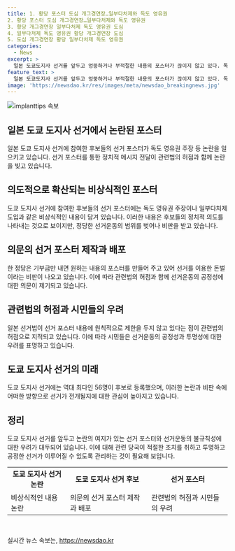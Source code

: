 ```yaml
---
title: 1. 황당 포스터 도심 개그경연장…일부다처제와 독도 영유권
2. 황당 포스터 도심 개그경연장…일부다처제와 독도 영유권
3. 황당 개그경연장 일부다처제 독도 영유권 도심
4. 일부다처제 독도 영유권 황당 개그경연장 도심
5. 도심 개그경연장 황당 일부다처제 독도 영유권
categories:
  - News
excerpt: >
  일본 도쿄도지사 선거를 앞두고 엉뚱하거나 부적절한 내용의 포스터가 끊이지 않고 있다. 독도 영유권 주장이나 일부다처제 도입 등 비상식적 내용이 도시 곳곳에 퍼져 있어 현지 시민들과 전문가들로부터 제도 개선을 요구하는 목소리가 높다. 특히 일부 정당은 선거를 이용한 돈벌이로 비판받으며 관련법의 허점을 드러내고 있다. 이로써 선거를 희화화시키고 물의를 일으키는 게시물들이 늘어나고 있어 일본 시민들의 불만이 고조되고 있다. 해당 선거는 56명이 후보로 등록하는 역대 최다인 만큼 논란이 예상된다.
feature_text: >
  일본 도쿄도지사 선거를 앞두고 엉뚱하거나 부적절한 내용의 포스터가 끊이지 않고 있다. 독도 영유권 주장이나 일부다처제 도입 등 비상식적 내용이 도시 곳곳에 퍼져 있어 현지 시민들과 전문가들로부터 제도 개선을 요구하는 목소리가 높다. 특히 일부 정당은 선거를 이용한 돈벌이로 비판받으며 관련법의 허점을 드러내고 있다. 이로써 선거를 희화화시키고 물의를 일으키는 게시물들이 늘어나고 있어 일본 시민들의 불만이 고조되고 있다. 해당 선거는 56명이 후보로 등록하는 역대 최다인 만큼 논란이 예상된다.
image: 'https://newsdao.kr/res/images/meta/newsdao_breakingnews.jpg'
---
```


<p><img src="https://newsdao.kr/res/images/meta/newsdao_breakingnews.jpg" alt="implanttips 속보" /></p>

<h2 data-ke-size="size26">일본 도쿄 도지사 선거에서 논란된 포스터</h2>

<p data-ke-size="size16">일본 도쿄 도지사 선거에 참여한 후보들의 선거 포스터가 독도 영유권 주장 등 논란을 일으키고 있습니다. 선거 포스터를 통한 정치적 메시지 전달이 관련법의 허점과 함께 논란을 빚고 있습니다.</p>

<h2 data-ke-size="size24">의도적으로 확산되는 비상식적인 포스터</h2>

<p data-ke-size="size16">도쿄 도지사 선거에 참여한 후보들의 선거 포스터에는 독도 영유권 주장이나 일부다처제 도입과 같은 비상식적인 내용이 담겨 있습니다. 이러한 내용은 후보들의 정치적 의도를 나타내는 것으로 보이지만, 정당한 선거운동의 범위를 벗어나 비판을 받고 있습니다.</p>

<h2 data-ke-size="size24">의문의 선거 포스터 제작과 배포</h2>

<p data-ke-size="size16">한 정당은 기부금만 내면 원하는 내용의 포스터를 만들어 주고 있어 선거를 이용한 돈벌이라는 비판이 나오고 있습니다. 이에 따라 관련법의 허점과 함께 선거운동의 공정성에 대한 의문이 제기되고 있습니다.</p>

<h2 data-ke-size="size24">관련법의 허점과 시민들의 우려</h2>

<p data-ke-size="size16">일본 선거법이 선거 포스터 내용에 원칙적으로 제한을 두지 않고 있다는 점이 관련법의 허점으로 지적되고 있습니다. 이에 따라 시민들은 선거운동의 공정성과 투명성에 대한 우려를 표명하고 있습니다.</p>

<h2 data-ke-size="size24">도쿄 도지사 선거의 미래</h2>

<p data-ke-size="size16">도쿄 도지사 선거에는 역대 최다인 56명이 후보로 등록했으며, 이러한 논란과 비판 속에 어떠한 방향으로 선거가 전개될지에 대한 관심이 높아지고 있습니다.</p>

<h2 data-ke-size="size24">정리</h2>

<p data-ke-size="size16">도쿄 도지사 선거를 앞두고 논란의 여지가 있는 선거 포스터와 선거운동의 불규칙성에 대한 우려가 대두되어 있습니다. 이에 대해 관련 당국이 적절한 조치를 취하고 투명하고 공정한 선거가 이루어질 수 있도록 관리하는 것이 필요해 보입니다.</p>

<table>
    <tbody>
        <tr>
            <td style="text-align: center;"><b>도쿄 도지사 선거 논란</b></td>
            <td style="text-align: center;"><b>도쿄 도지사 선거 후보</b></td>
            <td style="text-align: center;"><b>선거 포스터</b></td>
        </tr>
        <tr>
            <td>비상식적인 내용 논란</td>
            <td>의문의 선거 포스터 제작과 배포</td>
            <td>관련법의 허점과 시민들의 우려</td>
        </tr>
    </tbody>
</table>

<p data-ke-size="size16">&nbsp;</p>
실시간 뉴스 속보는, <a href="https://newsdao.kr" rel="dofollow">https://newsdao.kr</a>


